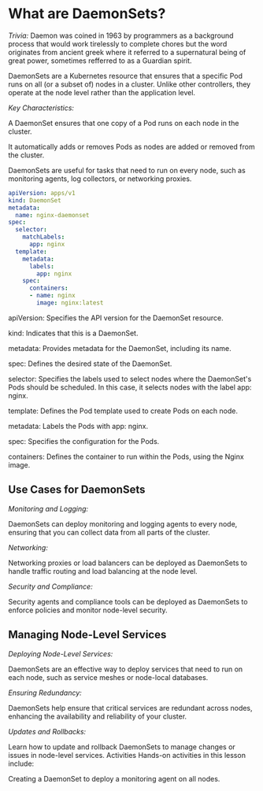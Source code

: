 # What are DaemonSets?

*Trivia:* Daemon was coined in 1963 by programmers as a background process that would work tirelessly to complete chores but the word originates from ancient greek where it referred to a supernatural being of great power, sometimes refferred to as a Guardian spirit.

DaemonSets are a Kubernetes resource that ensures that a specific Pod runs on all (or a subset of) nodes in a cluster. Unlike other controllers, they operate at the node level rather than the application level.

*Key Characteristics:*

A DaemonSet ensures that one copy of a Pod runs on each node in the cluster.

It automatically adds or removes Pods as nodes are added or removed from the cluster.

DaemonSets are useful for tasks that need to run on every node, such as monitoring agents, log collectors, or networking proxies.


```yaml
apiVersion: apps/v1
kind: DaemonSet
metadata:
  name: nginx-daemonset
spec:
  selector:
    matchLabels:
      app: nginx
  template:
    metadata:
      labels:
        app: nginx
    spec:
      containers:
      - name: nginx
        image: nginx:latest
```

apiVersion: Specifies the API version for the DaemonSet resource.

kind: Indicates that this is a DaemonSet.

metadata: Provides metadata for the DaemonSet, including its name.

spec: Defines the desired state of the DaemonSet.

selector: Specifies the labels used to select nodes where the DaemonSet's Pods should be scheduled. In this case, it selects nodes with the label app: nginx.

template: Defines the Pod template used to create Pods on each node.

metadata: Labels the Pods with app: nginx.

spec: Specifies the configuration for the Pods.

containers: Defines the container to run within the Pods, using the Nginx image.


## Use Cases for DaemonSets

*Monitoring and Logging:*

DaemonSets can deploy monitoring and logging agents to every node, ensuring that you can collect data from all parts of the cluster.

*Networking:*

Networking proxies or load balancers can be deployed as DaemonSets to handle traffic routing and load balancing at the node level.

*Security and Compliance:*

Security agents and compliance tools can be deployed as DaemonSets to enforce policies and monitor node-level security.



## Managing Node-Level Services

*Deploying Node-Level Services:*

DaemonSets are an effective way to deploy services that need to run on each node, such as service meshes or node-local databases.

*Ensuring Redundancy:*

DaemonSets help ensure that critical services are redundant across nodes, enhancing the availability and reliability of your cluster.

*Updates and Rollbacks:*

Learn how to update and rollback DaemonSets to manage changes or issues in node-level services.
Activities
Hands-on activities in this lesson include:

Creating a DaemonSet to deploy a monitoring agent on all nodes.
